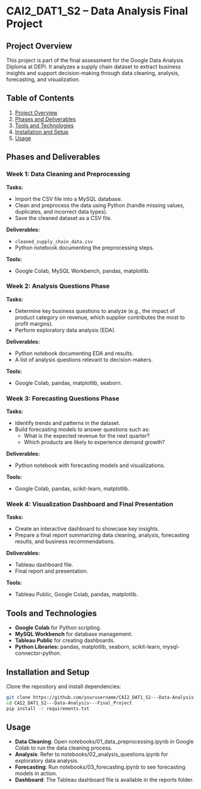 # CAI2_DAT1_S2 – Data Analysis Final Project

## Project Overview
This project is part of the final assessment for the Google Data Analysis Diploma at DEPI. It analyzes a supply chain dataset to extract business insights and support decision-making through data cleaning, analysis, forecasting, and visualization.

## Table of Contents
1. [Project Overview](#project-overview)
2. [Phases and Deliverables](#phases-and-deliverables)
3. [Tools and Technologies](#tools-and-technologies)
4. [Installation and Setup](#installation-and-setup)
5. [Usage](#usage)

## Phases and Deliverables

### Week 1: Data Cleaning and Preprocessing
**Tasks:**
- Import the CSV file into a MySQL database.
- Clean and preprocess the data using Python (handle missing values, duplicates, and incorrect data types).
- Save the cleaned dataset as a CSV file.

**Deliverables:**
- `cleaned_supply_chain_data.csv`
- Python notebook documenting the preprocessing steps.

**Tools:**
- Google Colab, MySQL Workbench, pandas, matplotlib.

### Week 2: Analysis Questions Phase
**Tasks:**
- Determine key business questions to analyze (e.g., the impact of product category on revenue, which supplier contributes the most to profit margins).
- Perform exploratory data analysis (EDA).

**Deliverables:**
- Python notebook documenting EDA and results.
- A list of analysis questions relevant to decision-makers.

**Tools:**
- Google Colab, pandas, matplotlib, seaborn.

### Week 3: Forecasting Questions Phase
**Tasks:**
- Identify trends and patterns in the dataset.
- Build forecasting models to answer questions such as:
  - What is the expected revenue for the next quarter?
  - Which products are likely to experience demand growth?

**Deliverables:**
- Python notebook with forecasting models and visualizations.

**Tools:**
- Google Colab, pandas, scikit-learn, matplotlib.

### Week 4: Visualization Dashboard and Final Presentation
**Tasks:**
- Create an interactive dashboard to showcase key insights.
- Prepare a final report summarizing data cleaning, analysis, forecasting results, and business recommendations.

**Deliverables:**
- Tableau dashboard file.
- Final report and presentation.

**Tools:**
- Tableau Public, Google Colab, pandas, matplotlib.

## Tools and Technologies
- **Google Colab** for Python scripting.
- **MySQL Workbench** for database management.
- **Tableau Public** for creating dashboards.
- **Python Libraries:** pandas, matplotlib, seaborn, scikit-learn, mysql-connector-python.

## Installation and Setup
Clone the repository and install dependencies:
```bash
git clone https://github.com/yourusername/CAI2_DAT1_S2---Data-Analysis---Final_Project.git
cd CAI2_DAT1_S2---Data-Analysis---Final_Project
pip install -r requirements.txt
```
## Usage
- **Data Cleaning**: Open notebooks/01_data_preprocessing.ipynb in Google Colab to run the data cleaning process.
- **Analysis**: Refer to notebooks/02_analysis_questions.ipynb for exploratory data analysis.
- **Forecasting**: Run notebooks/03_forecasting.ipynb to see forecasting models in action.
- **Dashboard**: The Tableau dashboard file is available in the reports folder.
